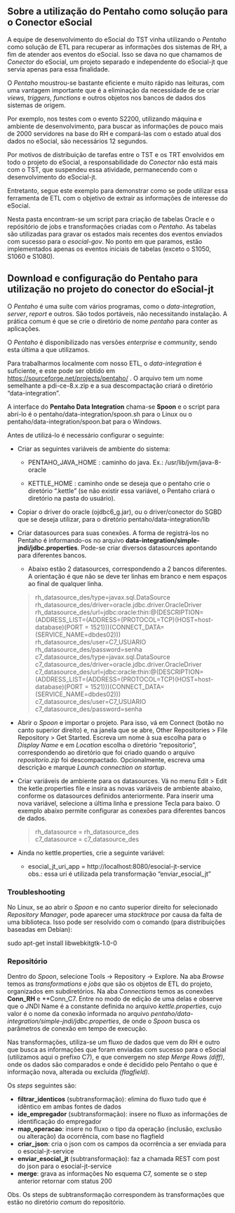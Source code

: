 ## Sobre a utilização do Pentaho como solução para o Conector eSocial

A equipe de desenvolvimento do eSocial do TST vinha utilizando o *Pentaho* como solução de ETL para recuperar as informações dos sistemas de RH, a fim de atender aos eventos do eSocial. Isso se dava no que chamamos de *Conector* do eSocial, um projeto separado e independente do eSocial-jt que servia apenas para essa finalidade.

O *Pentaho* moustrou-se bastante eficiente e muito rápido nas leituras, com uma vantagem importante que é a eliminação da necessidade de se criar *views, triggers, functions* e outros objetos nos bancos de dados dos sistemas de origem.

Por exemplo, nos testes com o evento S2200, utilizando máquina e ambiente de desenvolvimento, para buscar as informações de pouco mais de 2000 servidores na base do RH e compará-las com o estado atual dos dados no eSocial, são necessários 12 segundos.

Por motivos de distribuição de tarefas entre o TST e os TRT envolvidos em todo o projeto do eSocial, a responsabilidade do *Conector* não está mais com o TST, que suspendeu essa atividade, permanecendo com o desenvolvimento do eSocial-jt.

Entretanto, segue este exemplo para demonstrar como se pode utilizar essa ferramenta de ETL com o objetivo de extrair as informações de interesse do eSocial.

Nesta pasta encontram-se um script para criação de tabelas Oracle e o repósitório de jobs e transformações criadas com o *Pentaho*.
As tabelas são utilizadas para gravar os estados mais recentes dos eventos enviados com sucesso para o *esocial-gov*. No ponto em que paramos, estão implementados apenas os eventos iniciais de tabelas (exceto o S1050, S1060 e S1080).

## Download e configuração do Pentaho para utilização no projeto do conector do eSocial-jt

O *Pentaho* é uma suíte com vários programas, como o *data-integration*, *server*, *report* e outros. São todos portáveis, não necessitando instalação. A prática comum é que se crie o diretório de nome *pentaho* para conter as aplicações.

O *Pentaho* é disponibilizado nas versões *enterprise* e *community*, sendo esta última a que utilizamos.

Para trabalharmos localmente com nosso ETL, o *data-integration* é suficiente, e este pode ser obtido em https://sourceforge.net/projects/pentaho/ . O arquivo  tem um nome semelhante a pdi-ce-8.x.zip e a sua descompactação criará o diretório “data-integration”.

A interface do **Pentaho Data Integration** chama-se **Spoon** e o script para abrí-lo é o pentaho/data-integration/spoon.sh para o Linux ou o pentaho/data-integration/spoon.bat para o Windows.

Antes de utilizá-lo é necessário configurar o seguinte:

* Criar as seguintes variáveis de ambiente do sistema:</br>

	* PENTAHO_JAVA_HOME : caminho do java. Ex.: /usr/lib/jvm/java-8-oracle</br>

	* KETTLE_HOME : caminho onde se deseja que o pentaho crie o diretório “.kettle” (se não existir essa variável, o Pentaho criará o diretório na pasta do usuário). 

*  Copiar o driver do oracle (ojdbc6_g.jar), ou o driver/conector do SGBD que se deseja utilizar, para o diretório pentaho/data-integration/lib

* Criar datasources para suas conexões. A forma de registrá-los no Pentaho é informando-os no arquivo **data-integration/simple-jndi/jdbc.properties**. Pode-se criar diversos datasources apontando para diferentes bancos. 
  
  * Abaixo estão 2 datasources, correspondendo a  2 bancos diferentes. A orientação é que não se deve ter linhas em branco e nem espaços ao final de qualquer linha.
  
  > rh_datasource_des/type=javax.sql.DataSource</br>
  > rh_datasource_des/driver=oracle.jdbc.driver.OracleDriver</br>
  > rh_datasource_des/url=jdbc:oracle:thin:@(DESCRIPTION=(ADDRESS_LIST=(ADDRESS=(PROTOCOL=TCP)(HOST=host-database)(PORT = 1521)))(CONNECT_DATA=(SERVICE_NAME=dbdes02)))</br>
  > rh_datasource_des/user=C7_USUARIO</br>
  > rh_datasource_des/password=senha</br>
  > c7_datasource_des/type=javax.sql.DataSource</br>
  > c7_datasource_des/driver=oracle.jdbc.driver.OracleDriver</br>
  > c7_datasource_des/url=jdbc:oracle:thin:@(DESCRIPTION=(ADDRESS_LIST=(ADDRESS=(PROTOCOL=TCP)(HOST=host-database)(PORT = 1521)))(CONNECT_DATA=(SERVICE_NAME=dbdes02)))</br>
  > c7_datasource_des/user=C7_USUARIO</br>
  > c7_datasource_des/password=senha</br>

  
 - Abrir o *Spoon* e importar o projeto. Para isso, vá em Connect (botão no canto superior direito) e, na janela que se abre, Other Repositories > File Repository > Get Started. Escreva um nome à sua escolha para o *Display Name* e em *Location* escolha o diretório “repositorio”, correspondendo ao diretório que foi criado quando o arquivo *repositorio.zip* foi descompactado. Opcionalmente, escreva uma descrição e marque *Launch connection on startup*.

 - Criar variáveis de ambiente para os datasources. Vá no menu Edit > Edit the ketle.properties file e insira as novas variáveis de ambiente abaixo, conforme os datasources definidos anteriormente. Para inserir uma nova variável, selecione a última linha e pressione Tecla para baixo. O exemplo abaixo permite configurar as conexões para diferentes bancos de dados.

    >rh_datasource = rh_datasource_des</br>
    >c7_datasource = c7_datasource_des

 - Ainda no kettle.properties, crie a seguinte variável:</br>
     * esocial_jt_uri_app = http://localhost:8080/esocial-jt-service </br>
   obs.: essa uri é utilizada pela transformação “enviar_esocial_jt”

### Troubleshooting

No Linux, se ao abrir o *Spoon* e no canto superior direito for selecionado *Repository Manager*, pode aparecer uma *stacktrace* por causa da falta de uma biblioteca. Isso pode ser resolvido com o comando (para distribuições baseadas em Debian):

  sudo apt-get install libwebkitgtk-1.0-0

### Repositório

Dentro do *Spoon*, selecione Tools -> Repository -> Explore.
Na aba *Browse* temos as *transformations* e *jobs* que são os objetos de ETL do projeto, organizados em subdiretórios.
Na aba *Connections* temos as conexões **Conn_RH** e **Conn_C7. Entre no modo de edição de uma delas e observe que o JNDI Name é a constante definida no arquivo *kettle.properties*, cujo valor é o nome da conexão informada no arquivo *pentaho/data-integration/simple-jndi/jdbc.properties*, de onde o *Spoon* busca os parâmetros de conexão em tempo de execução.

Nas transformações, utiliza-se um fluxo de dados que vem do RH e outro que busca as informações que foram enviadas com sucesso para o eSocial (utilizamos aqui o prefixo C7), e que convergem no *step Merge Rows (diff)*, onde os dados são comparados e onde é decidido pelo Pentaho o que é informação nova, alterada ou excluída *(flagfield)*.

Os *steps* seguintes são:

* **filtrar_identicos** (subtransformação): elimina do fluxo tudo que é idêntico em ambas fontes de dados
* **ide_empregador** (subtransformação): insere no fluxo as informações de identificação do empregador
* **map_operacao**: insere no fluxo o tipo da operação (inclusão, exclusão ou alteração) da ocorrência, com base no flagfield
* **criar_json**: cria o json com os campos da ocorrência a ser enviada para o esocial-jt-service
* **enviar_esocial_jt** (subtransformação): faz a chamada REST com post do json para o esocial-jt-service
* **merge**: grava as informações No esquema C7, somente se o step anterior retornar com status 200

Obs. Os steps de subtransformação correspondem às transformações que estão no diretório *comum* do repositório.
